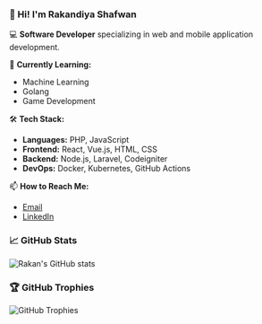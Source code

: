 ### 👋 Hi! I'm Rakandiya Shafwan

💻 **Software Developer** specializing in web and mobile application development.


🌱 **Currently Learning:**
- Machine Learning
- Golang
- Game Development

🛠️ **Tech Stack:**
- **Languages:** PHP, JavaScript
- **Frontend:** React, Vue.js, HTML, CSS
- **Backend:** Node.js, Laravel, Codeigniter
- **DevOps:** Docker, Kubernetes, GitHub Actions

📫 **How to Reach Me:**
- [Email](mailto:rakandiya.safwan@gmail.com)
- [LinkedIn](https://www.linkedin.com/in/rakandiya-shafwan/)


### 📈 GitHub Stats

![Rakan's GitHub stats](https://github-readme-stats.vercel.app/api?username=rakandiya-shafwan&show_icons=true&theme=radical)

### 🏆 GitHub Trophies

![GitHub Trophies](https://github-profile-trophy.vercel.app/?username=rakandiya-shafwan&theme=radical)
